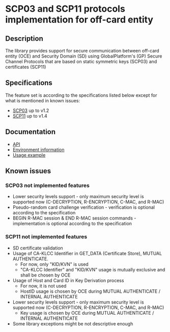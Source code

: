 # SCP03 and SCP11 protocols implementation for off-card entity

## Description

The library provides support for secure communication between off-card entity (OCE) and Security Domain (SD)
using GlobalPlatform's (GP) Secure Channel Protocols that are based on static symmetric keys (SCP03) and certificates (SCP11)

## Specifications

The feature set is according to the specifications listed below except for what is mentioned in known issues:

- [SCP03](https://globalplatform.org/specs-library/secure-channel-protocol-03-amendment-d-v1-2/) up to v1.2
- [SCP11](https://globalplatform.org/specs-library/secure-channel-protocol-11-amendment-f/) up to v1.4

## Documentation

- [API](docs/javadoc)
- [Environment information](https://github.com/Samsung/OpenSCP-Java/wiki/Environment)
- [Usage example](https://github.com/Samsung/OpenSCP-Java/wiki/Usage-example)

## Known issues

### SCP03 not implemented features

- Lower security levels support - only maximum security level is supported now (C-DECRYPTION, R-ENCRYPTION, C-MAC, and R-MAC)
- Pseudo-random card challenge verification - verification is optional according to the specification
- BEGIN R-MAC session & END R-MAC session commands - implementation is optional according to the specification

### SCP11 not implemented features

- SD certificate validation
- Usage of CA-KLCC Identifier in GET_DATA (Certificate Store), MUTUAL AUTHENTICATE.
  - For now, only "KID/KVN" is used
  - "CA-KLCC Identifier" and "KID/KVN" usage is mutually exclusive and shall be chosen by OCE
- Usage of Host and Card ID in Key Derivation process
  - For now, it is not used
  - HostID usage is chosen by OCE during MUTUAL AUTHENTICATE / INTERNAL AUTHENTICATE
- Lower security levels support - only maximum security level is supported now (C-DECRYPTION, R-ENCRYPTION, C-MAC, and R-MAC)
  - Key usage is chosen by OCE during MUTUAL AUTHENTICATE / INTERNAL AUTHENTICATE
- Some library exceptions might be not descriptive enough
